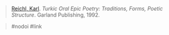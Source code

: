 > [Reichl, Karl](reichl.md). *Turkic Oral Epic Poetry: Traditions, Forms, Poetic Structure*. Garland Publishing, 1992.

> #nodoi #link